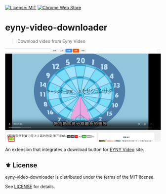 [![License: MIT](https://img.shields.io/badge/License-MIT-green.svg)](https://opensource.org/licenses/MIT)
[![Chrome Web Store](https://img.shields.io/chrome-web-store/stars/dcojmbnboabakbjkdghaakedellfjjbh?logo=google-chrome&logoColor=white)](https://chromewebstore.google.com/detail/browser-statistic/emdbkfcpehdgjophcfbodcfnfmlldlfh)

# eyny-video-downloader
> Download video from Eyny Video

<p align="center">
<img src="./etc/screen.png" />
</p>

An extension that integrates a download button for [EYNY Video][] site.

## ⚜️ License

eyny-video-downloader is distributed under the terms of the MIT license.

See [LICENSE](./LICENSE) for details.


<!-- Links -->

[EYNY Video]: https://video.eyny.com/video
